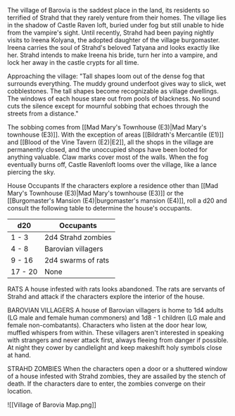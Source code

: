 The village of Barovia is the saddest place in the land, its residents so terrified of Strahd that they rarely venture from their homes. The village lies in the shadow of Castle Raven loft, buried under fog but still unable to hide from the vampire's sight. Until recently, Strahd had been paying nightly visits to lreena Kolyana, the adopted daughter of the village burgomaster. Ireena carries the soul of Strahd's beloved Tatyana and looks exactly like her. Strahd intends to make Ireena his bride, turn her into a vampire, and lock her away in the castle crypts for all time.

Approaching the village: "Tall shapes loom out of the dense fog that surrounds everything. The muddy ground underfoot gives way to slick, wet cobblestones. The tall shapes become recognizable as village dwellings. The windows of each house stare out from pools of blackness. No sound cuts the silence except for mournful sobbing that echoes through the streets from a distance."

The sobbing comes from [[Mad Mary's Townhouse (E3)|Mad Mary's townhouse (E3)]]. With the exception of areas [[Bildrath's Mercantile (E1)]] and [[Blood of the Vine Tavern (E2)|E2]], all the shops in the village are permanently closed, and the unoccupied shops have been looted for anything valuable. Claw marks cover most of the walls. When the fog eventually burns off, Castle Ravenloft looms over the village, like a lance piercing the sky.

House Occupants
If the characters explore a residence other than [[Mad Mary's Townhouse (E3)|Mad Mary's townhouse (E3)]] or the [[Burgomaster's Mansion (E4)|burgomaster's mansion (E4)]], roll a d20 and consult the following table to determine the house's occupants.

| d20 | Occupants | 
| ----------- | ----------- | 
| 1 - 3 | 2d4 Strahd zombies |
| 4 - 8 | Barovian villagers |
| 9 - 16 | 2d4 swarms of rats |
| 17 - 20 | None |

RATS 
A house infested with rats looks abandoned. The rats are servants of Strahd and attack if the characters explore the interior of the house. 

BAROVIAN VILLAGERS 
A house of Barovian villagers is home to 1d4 adults (LG male and female human commoners) and 1d8 - 1 children (LG male and female non-combatants). Characters who listen at the door hear low, muffled whispers from within. These villagers aren't interested in speaking with strangers and never attack first, always fleeing from danger if possible. At night they cower by candlelight and keep makeshift holy symbols close at hand. 

STRAHD ZOMBIES 
When the characters open a door or a shuttered window of a house infested with Strahd zombies, they are assailed by the stench of death. If the characters dare to enter, the zombies converge on their location.

![[Village of Barovia Map.png]]